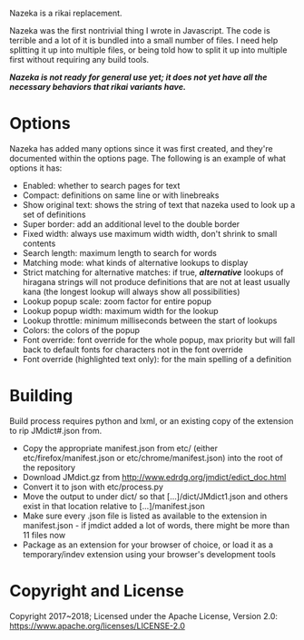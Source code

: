 Nazeka is a rikai replacement.

Nazeka was the first nontrivial thing I wrote in Javascript. The code is terrible and a lot of it is bundled into a small number of files. I need help splitting it up into multiple files, or being told how to split it up into multiple first without requiring any build tools.

***Nazeka is not ready for general use yet; it does not yet have all the necessary behaviors that rikai variants have.***

# Options

Nazeka has added many options since it was first created, and they're documented within the options page. The following is an example of what options it has:

- Enabled: whether to search pages for text
- Compact: definitions on same line or with linebreaks
- Show original text: shows the string of text that nazeka used to look up a set of definitions
- Super border: add an additional level to the double border
- Fixed width: always use maximum width width, don't shrink to small contents
- Search length: maximum length to search for words
- Matching mode: what kinds of alternative lookups to display
- Strict matching for alternative matches: if true, ***alternative*** lookups of hiragana strings will not produce definitions that are not at least usually kana (the longest lookup will always show all possibilities)
- Lookup popup scale: zoom factor for entire popup
- Lookup popup width: maximum width for the lookup
- Lookup throttle: minimum milliseconds between the start of lookups
- Colors: the colors of the popup
- Font override: font override for the whole popup, max priority but will fall back to default fonts for characters not in the font override
- Font override (highlighted text only): for the main spelling of a definition

# Building

Build process requires python and lxml, or an existing copy of the extension to rip JMdict#.json from.

- Copy the appropriate manifest.json from etc/ (either etc/firefox/manifest.json or etc/chrome/manifest.json) into the root of the repository
- Download JMdict.gz from http://www.edrdg.org/jmdict/edict_doc.html
- Convert it to json with etc/process.py
- Move the output to under dict/ so that [...]/dict/JMdict1.json and others exist in that location relative to [...]/manifest.json
- Make sure every .json file is listed as available to the extension in manifest.json - if jmdict added a lot of words, there might be more than 11 files now
- Package as an extension for your browser of choice, or load it as a temporary/indev extension using your browser's development tools

# Copyright and License

Copyright 2017~2018; Licensed under the Apache License, Version 2.0: https://www.apache.org/licenses/LICENSE-2.0
